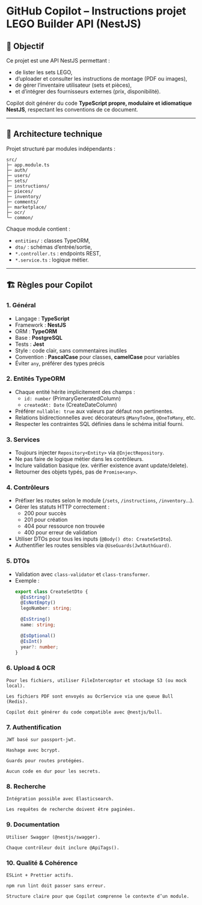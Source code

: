 # GitHub Copilot – Instructions projet LEGO Builder API (NestJS)

## 🎯 Objectif
Ce projet est une API NestJS permettant :
- de lister les sets LEGO,
- d’uploader et consulter les instructions de montage (PDF ou images),
- de gérer l’inventaire utilisateur (sets et pièces),
- et d’intégrer des fournisseurs externes (prix, disponibilité).

Copilot doit générer du code **TypeScript propre, modulaire et idiomatique NestJS**, respectant les conventions de ce document.

---

## 🧩 Architecture technique
Projet structuré par modules indépendants :
```
src/
├─ app.module.ts
├─ auth/
├─ users/
├─ sets/
├─ instructions/
├─ pieces/
├─ inventory/
├─ comments/
├─ marketplace/
├─ ocr/
└─ common/
```

Chaque module contient :
- `entities/` : classes TypeORM,
- `dto/` : schémas d’entrée/sortie,
- `*.controller.ts` : endpoints REST,
- `*.service.ts` : logique métier.

---

## 🏗️ Règles pour Copilot

### 1. Général
- Langage : **TypeScript**
- Framework : **NestJS**
- ORM : **TypeORM**
- Base : **PostgreSQL**
- Tests : **Jest**
- Style : code clair, sans commentaires inutiles
- Convention : **PascalCase** pour classes, **camelCase** pour variables
- Éviter `any`, préférer des types précis

### 2. Entités TypeORM
- Chaque entité hérite implicitement des champs :
  - `id: number` (PrimaryGeneratedColumn)
  - `createdAt: Date` (CreateDateColumn)
- Préférer `nullable: true` aux valeurs par défaut non pertinentes.
- Relations bidirectionnelles avec décorateurs `@ManyToOne`, `@OneToMany`, etc.
- Respecter les contraintes SQL définies dans le schéma initial fourni.

### 3. Services
- Toujours injecter `Repository<Entity>` via `@InjectRepository`.
- Ne pas faire de logique métier dans les contrôleurs.
- Inclure validation basique (ex. vérifier existence avant update/delete).
- Retourner des objets typés, pas de `Promise<any>`.

### 4. Contrôleurs
- Préfixer les routes selon le module (`/sets`, `/instructions`, `/inventory`…).
- Gérer les statuts HTTP correctement :
  - 200 pour succès
  - 201 pour création
  - 404 pour ressource non trouvée
  - 400 pour erreur de validation
- Utiliser DTOs pour tous les inputs (`@Body() dto: CreateSetDto`).
- Authentifier les routes sensibles via `@UseGuards(JwtAuthGuard)`.

### 5. DTOs
- Validation avec `class-validator` et `class-transformer`.
- Exemple :
  ```ts
  export class CreateSetDto {
    @IsString()
    @IsNotEmpty()
    legoNumber: string;

    @IsString()
    name: string;

    @IsOptional()
    @IsInt()
    year?: number;
  }

### 6. Upload & OCR

    Pour les fichiers, utiliser FileInterceptor et stockage S3 (ou mock local).

    Les fichiers PDF sont envoyés au OcrService via une queue Bull (Redis).

    Copilot doit générer du code compatible avec @nestjs/bull.

### 7. Authentification

    JWT basé sur passport-jwt.

    Hashage avec bcrypt.

    Guards pour routes protégées.

    Aucun code en dur pour les secrets.

### 8. Recherche

    Intégration possible avec Elasticsearch.

    Les requêtes de recherche doivent être paginées.

### 9. Documentation

    Utiliser Swagger (@nestjs/swagger).

    Chaque contrôleur doit inclure @ApiTags().

### 10. Qualité & Cohérence

    ESLint + Prettier actifs.

    npm run lint doit passer sans erreur.

    Structure claire pour que Copilot comprenne le contexte d’un module.